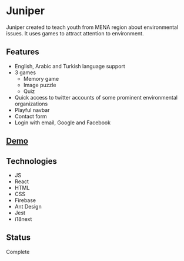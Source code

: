 # Juniper

Juniper created to teach youth from MENA region about environmental issues. It uses games to attract attention to environment.

## Features

- English, Arabic and Turkish language support
- 3 games
  - Memory game
  - Image puzzle 
  - Quiz
- Quick access to twitter accounts of some prominent environmental organizations
- Playful navbar
- Contact form
- Login with email, Google and Facebook

## [Demo](https://juniper-ist.netlify.app/)

## Technologies

- JS
- React
- HTML
- CSS
- Firebase
- Ant Design
- Jest
- i18next

## Status

Complete
